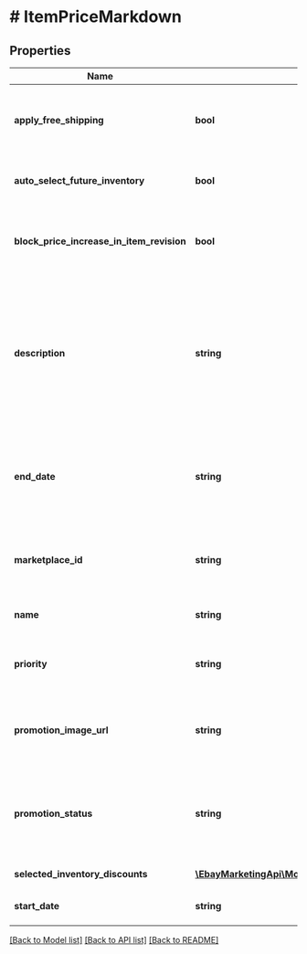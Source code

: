 # # ItemPriceMarkdown

## Properties

Name | Type | Description | Notes
------------ | ------------- | ------------- | -------------
**apply_free_shipping** | **bool** | If set to true, free shipping is applied to the first shipping service specified for the item. The first domestic shipping option is set to &amp;quot;free shipping,&amp;quot; regardless if the shipping optionType for that service is set to FLAT_RATE, CALCULATED, or NOT_SPECIFIED (freight). This flag essentially adds free shipping as a promotional bonus. Default: false | [optional] 
**auto_select_future_inventory** | **bool** | If set to true, eBay will automatically add inventory items to the markdown promotion if they meet the selectedInventoryDiscounts criteria specified for the markdown promotion. Default: false | [optional] 
**block_price_increase_in_item_revision** | **bool** | If set to true, price increases (including removing the free shipping flag) are blocked and an error message is returned if a seller attempts to adjust the price of an item that&#39;s partaking in this markdown promotion. If set to false, an item is dropped from the markdown promotion if the seller adjusts the price. Default: false | [optional] 
**description** | **string** | This field is required if you are configuring an MARKDOWN_SALE promotion. This is the seller-defined &amp;quot;tag line&amp;quot; for the offer, such as &amp;quot;Save on designer shoes.&amp;quot; A tag line appears under the &amp;quot;offer-type text&amp;quot; that is generated for the promotion. The text is displayed on the offer tile that is shown on the seller&#39;s All Offers page and on the event page for the promotion. Note: Offer-type text is a teaser that&#39;s presented throughout the buyer&#39;s journey through the sales flow and is generated by eBay. This text is not editable by the seller&amp;mdash;it&#39;s derived from the settings in the discountRules and discountSpecification fields&amp;mdash;and can be, for example, &amp;quot;20% off&amp;quot;. Maximum length: 50 | [optional] 
**end_date** | **string** | The date and time the promotion ends, in UTC format (yyyy-MM-ddThh:mm:ssZ). The value supplied for endDate must be at least 24 hours after the value supplied for the startDate of the markdown promotion. If this field is blank (null), it indicates the promotion has no end date. For display purposes, convert this time into the local time of the seller. Max value: 14 days for the AT, CH, DE, ES, FR, IE, IT, and UK, marketplaces. 45 days for all other marketplaces. | [optional] 
**marketplace_id** | **string** | The eBay marketplace ID of the site where the markdown promotion is hosted. Markdown promotions are supported on all eBay marketplaces. For implementation help, refer to &lt;a href&#x3D;&#39;https://developer.ebay.com/devzone/rest/api-ref/marketing/types/MarketplaceIdEnum.html&#39;&gt;eBay API documentation&lt;/a&gt; | [optional] 
**name** | **string** | The seller-defined name or &#39;title&#39; of the promotion that the seller can use to identify a promotion. This label is not displayed in end-user flows. Maximum length: 90 | [optional] 
**priority** | **string** | This field is ignored in markdown promotions. For implementation help, refer to &lt;a href&#x3D;&#39;https://developer.ebay.com/devzone/rest/api-ref/marketing/types/PromotionPriorityEnum.html&#39;&gt;eBay API documentation&lt;/a&gt; | [optional] 
**promotion_image_url** | **string** | Required for MARKDOWN_SALE promotions, populate this field with a URL that points to an image to be used with the promotion. This image is displayed on the seller&#39;s All Offers page. The URL must point to either JPEG or PNG image and it must be a minimum of 500x500 pixels in dimension and cannot exceed 12Mb in size. | [optional] 
**promotion_status** | **string** | The current status of the promotion. When creating a new promotion, you must set this value to either DRAFT or SCHEDULED. Note that you must set this value to SCHEDULED when you update a RUNNING promotion. For implementation help, refer to &lt;a href&#x3D;&#39;https://developer.ebay.com/devzone/rest/api-ref/marketing/types/PromotionStatusEnum.html&#39;&gt;eBay API documentation&lt;/a&gt; | [optional] 
**selected_inventory_discounts** | [**\EbayMarketingApi\Model\SelectedInventoryDiscount[]**](SelectedInventoryDiscount.md) | A list that defines the sets of selected items for the markdown promotion and the discount specified for promotion. | [optional] 
**start_date** | **string** | The date and time the promotion starts in UTC format (yyyy-MM-ddThh:mm:ssZ). For display purposes, convert this time into the local time of the seller. | [optional] 

[[Back to Model list]](../../README.md#documentation-for-models) [[Back to API list]](../../README.md#documentation-for-api-endpoints) [[Back to README]](../../README.md)



